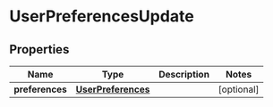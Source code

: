 # UserPreferencesUpdate

## Properties

| Name            | Type                                      | Description | Notes      |
|-----------------|-------------------------------------------|-------------|------------|
| **preferences** | [**UserPreferences**](UserPreferences.md) |             | [optional] |



